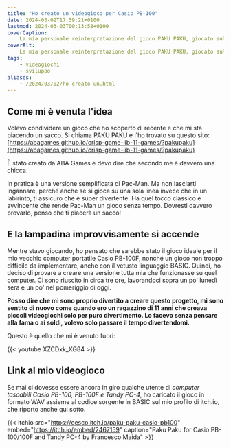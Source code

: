 ```yaml
---
title: "Ho creato un videogioco per Casio PB-100"
date: 2024-03-02T17:59:21+0100
lastmod: 2024-03-03T00:13:58+0100
coverCaption:
    La mia personale reinterpretazione del gioco PAKU PAKU, giocato sul mio vecchio e fidato Casio PB-100F
coverAlt:
    La mia personale reinterpretazione del gioco PAKU PAKU, giocato sul mio vecchio e fidato Casio PB-100F
tags:
    - videogiochi
    - sviluppo
aliases:
    - /2024/03/02/ho-creato-un.html
---
```


## Come mi è venuta l'idea

Volevo condividere un gioco che ho scoperto di recente e che mi sta piacendo un sacco. Si chiama PAKU PAKU e l'ho trovato su questo sito:  
[https://abagames.github.io/crisp-game-lib-11-games/?pakupaku](https://abagames.github.io/crisp-game-lib-11-games/?pakupaku)      

È stato creato da ABA Games e devo dire che secondo me è davvero una chicca.

In pratica è una versione semplificata di Pac-Man. Ma non lasciarti ingannare, perché anche se si gioca su una sola linea invece che in un labirinto, ti assicuro che è super divertente. Ha quel tocco classico e avvincente che rende Pac-Man un gioco senza tempo. Dovresti davvero provarlo, penso che ti piacerà un sacco!

## E la lampadina improvvisamente si accende

Mentre stavo giocando, ho pensato che sarebbe stato il gioco ideale per il mio vecchio computer portatile Casio PB-100F, nonché un gioco non troppo difficile da implementare, anche con il vetusto linguaggio BASIC. Quindi, ho deciso di provare a creare una versione tutta mia che funzionasse su quel computer. Ci sono riuscito in circa tre ore, lavorandoci sopra un po' lunedì sera e un po' nel pomeriggio di oggi. 

**Posso dire che mi sono proprio divertito a creare questo progetto, mi sono sentito di nuovo come quando ero un ragazzino di 11 anni che creava piccoli videogiochi solo per puro divertimento. Lo facevo senza pensare alla fama o ai soldi, volevo solo passare il tempo divertendomi.**

Questo è quello che mi è venuto fuori:

{{< youtube XZCDxk_XG84 >}}  
  
## Link al mio videogioco

Se mai ci dovesse essere ancora in giro qualche utente di *computer tascabili Casio PB-100, PB-100F e Tandy PC-4*, ho caricato il gioco in formato WAV assieme al codice sorgente in BASIC sul mio profilo di itch.io, che riporto anche qui sotto.

{{< itchio src="https://cesco.itch.io/paku-paku-casio-pb100" embed="https://itch.io/embed/2467159" caption="Paku Paku for Casio PB-100/100F and Tandy PC-4 by Francesco Maida" >}}
